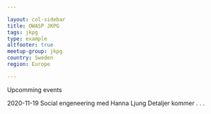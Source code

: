 ```yaml
---

layout: col-sidebar
title: OWASP JKPG
tags: jkpg
type: example
altfooter: true
meetup-group: jkpg
country: Sweden
region: Europe

---
```


Upcomming events 

2020-11-19
Social engeneering med Hanna Ljung 
Detaljer kommer . . . 
